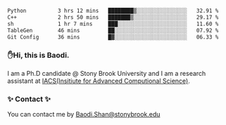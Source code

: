 <!--START_SECTION:waka-->

```txt
Python          3 hrs 12 mins   ████████▒░░░░░░░░░░░░░░░░   32.91 %
C++             2 hrs 50 mins   ███████▒░░░░░░░░░░░░░░░░░   29.17 %
sh              1 hr 7 mins     ███░░░░░░░░░░░░░░░░░░░░░░   11.60 %
TableGen        46 mins         ██░░░░░░░░░░░░░░░░░░░░░░░   07.92 %
Git Config      36 mins         █▓░░░░░░░░░░░░░░░░░░░░░░░   06.33 %
```

<!--END_SECTION:waka-->

### ✋Hi, this is Baodi. 

I am a Ph.D candidate @ Stony Brook University and I am a research assistant at [IACS(Insitiute for Advanced Computional Science)](https://iacs.stonybrook.edu/).

### ✨ Contact ✨

You can contact me by [Baodi.Shan@stonybrook.edu](mailto:Baodi.Shan@stonybrook.edu)





<!--
[![Anurag's GitHub stats](https://github-readme-stats.vercel.app/api?username=lwshanbd&theme=jolly&show_icons=true&count_private=true&include_all_commits=true)](https://github.com/anuraghazra/github-readme-stats)
**lwshanbd/lwshanbd** is a ✨ _special_ ✨ repository because its `README.md` (this file) appears on your GitHub profile.

Here are some ideas to get you started:

- 🔭 I’m currently working on ...
- 🌱 I’m currently learning ...
- 👯 I’m looking to collaborate on ...
- 🤔 I’m looking for help with ...
- 💬 Ask me about ...
- 📫 How to reach me: ...
- 😄 Pronouns: ...
- ⚡ Fun fact: ...
-->
